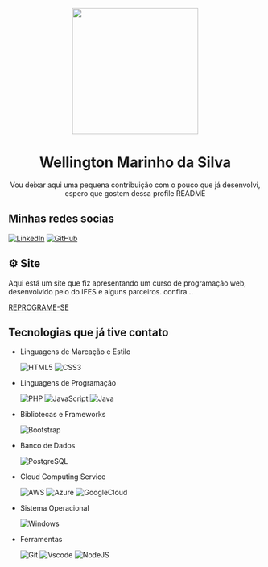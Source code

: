 <p align="center">
  <img src="https://blog.ebaconline.com.br/blog/wp-content/uploads/2022/12/ffapu6nxbihe77kajjmeh-e1674740233107.png" width="250px"/>
  <h1 align="center">Wellington Marinho da Silva</h1>
</p>

<p align="center">
  Vou deixar aqui uma pequena contribuição com o pouco que já desenvolvi,
  <br/>
  espero que gostem dessa profile README  
</p>

## Minhas redes socias
   [![LinkedIn](https://img.shields.io/badge/LinkedIn-0077B5?style=for-the-badge&logo=linkedin&logoColor=white)](https://www.linkedin.com/in/marinho867/)
  [![GitHub](https://img.shields.io/badge/GitHub-100000?style=for-the-badge&logo=github&logoColor=white)](https://github.com/marinho867)

## ⚙ Site 
 Aqui está um site que fiz apresentando um curso de programação web, desenvolvido pelo do IFES e alguns parceiros. confira...

<a class="heading-link" href="https://marinho867.github.io/projWeb/">REPROGRAME-SE</a>

## Tecnologias que já tive contato
* Linguagens de Marcação e Estilo

    ![HTML5](https://img.shields.io/badge/HTML5-E34F26?style=for-the-badge&logo=html5&logoColor=white) ![CSS3](https://img.shields.io/badge/CSS3-1572B6?style=for-the-badge&logo=css3&logoColor=white) 

* Linguagens de Programação

    ![PHP](https://img.shields.io/badge/PHP-777BB4?style=for-the-badge&logo=php&logoColor=white) ![JavaScript](https://img.shields.io/badge/JavaScript-F7DF1E?style=for-the-badge&logo=javascript&logoColor=black) ![Java](https://img.shields.io/badge/java-%23ED8B00.svg?style=for-the-badge&logo=openjdk&logoColor=white) 

* Bibliotecas e Frameworks

    ![Bootstrap](https://img.shields.io/badge/-boostrap-0D1117?style=for-the-badge&logo=bootstrap&labelColor=0D1117)

* Banco de Dados

    ![PostgreSQL](https://img.shields.io/badge/PostgreSQL-000?style=for-the-badge&logo=postgresql)

* Cloud Computing Service

    ![AWS](https://img.shields.io/badge/AWS-000.svg?style=for-the-badge&logo=amazon-aws&logoColor=white) ![Azure](https://img.shields.io/badge/Azure-blue?style=for-the-badge&logo=microsoft%20azure&logoColor=blue&labelColor=FFFFFF&link=https%3A%2F%2Fimages.app.goo.gl%2FK7PN1jYJd57x4q7A8) ![GoogleCloud](https://img.shields.io/badge/GoogleCloud-%234285F4.svg?style=for-the-badge&logo=google-cloud&logoColor=white)

* Sistema Operacional

    ![Windows](https://img.shields.io/badge/Windows-000?style=for-the-badge&logo=windows&logoColor=2CA5E0)

* Ferramentas

    ![Git](https://img.shields.io/badge/GIT-E44C30?style=for-the-badge&logo=git&logoColor=white) ![Vscode](https://img.shields.io/badge/Vscode-007ACC?style=for-the-badge&logo=visual-studio-code&logoColor=white) ![NodeJS](https://img.shields.io/badge/node.js-6DA55F?style=for-the-badge&logo=node.js&logoColor=white)
